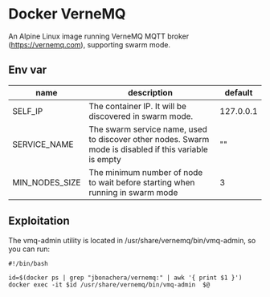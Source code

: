 # Docker VerneMQ

An Alpine Linux image running VerneMQ MQTT broker (https://vernemq.com), supporting swarm mode.


## Env var

| name  | description  | default  |
|---|---|---|
| SELF_IP  | The container IP. It will be discovered in swarm mode.  | 127.0.0.1  |
| SERVICE_NAME  | The swarm service name, used to discover other nodes. Swarm mode is disabled if this variable is empty  |  "" |
| MIN_NODES_SIZE  | The minimum number of node to wait before starting when running in swarm mode  | 3  |

## Exploitation

The vmq-admin utility is located in /usr/share/vernemq/bin/vmq-admin, so you can run:

```
#!/bin/bash

id=$(docker ps | grep "jbonachera/vernemq:" | awk '{ print $1 }')
docker exec -it $id /usr/share/vernemq/bin/vmq-admin  $@
```
